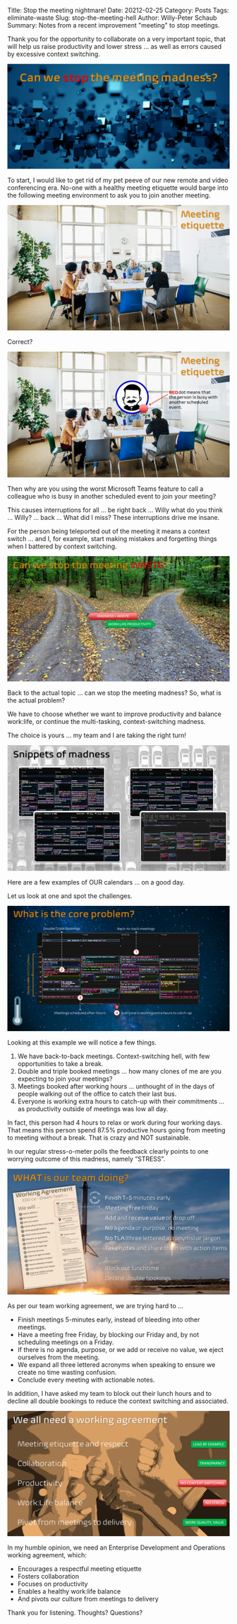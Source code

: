 Title: Stop the meeting nightmare!
Date: 20212-02-25
Category: Posts
Tags: eliminate-waste
Slug: stop-the-meeting-hell
Author: Willy-Peter Schaub
Summary: Notes from a recent improvement "meeting" to stop meetings. 

Thank you for the opportunity to collaborate on a very important topic, that will help us raise productivity and lower stress … as well as errors caused by excessive context switching.

![Intro](../images/stop-the-meeting-hell-1.png)

To start, I would like to get rid of my pet peeve of our new remote and video conferencing era. No-one with a healthy meeting etiquette would barge into the following meeting environment to ask you to join another meeting. 

![Meeting](../images/stop-the-meeting-hell-2.png)

Correct?

![Meeting Interruption?](../images/stop-the-meeting-hell-3.png)

Then why are you using the worst Microsoft Teams feature to call a colleague who is busy in another scheduled event to join your meeting?

This causes interruptions for all … be right back … Willy what do you think … Willy? … back … What did I miss? These interruptions drive me insane. 

For the person being teleported out of the meeting it means a context switch … and I, for example, start making mistakes and forgetting things when I battered by context switching.

![Decision](../images/stop-the-meeting-hell-4.png)

Back to the actual topic … can we stop the meeting madness? So, what is the actual problem?

We have to choose whether we want to improve productivity and balance work:life, or continue the multi-tasking, context-switching madness. 

The choice is yours … my team and I are taking the right turn!

![Snippets of madness](../images/stop-the-meeting-hell-5.png)

Here are a few examples of OUR calendars … on a good day. 

Let us look at one and spot the challenges.

![Core Issue](../images/stop-the-meeting-hell-6.png)

Looking at this example we will notice a few things.

1. We have back-to-back meetings. Context-switching hell, with few opportunities to take a break.
2. Double and triple booked meetings … how many clones of me are you expecting to join your meetings?
3. Meetings booked after working hours ... unthought of in the days of people walking out of the office to catch their last bus.
4. Everyone is working extra hours to catch-up with their commitments … as productivity outside of meetings was low all day.

In fact, this person had 4 hours to relax or work during four working days. That means this person spend 87.5% productive hours going from meeting to meeting without a break. That is crazy and NOT sustainable. 

In our regular stress-o-meter polls the feedback clearly points to one worrying outcome of this madness, namely “STRESS”.

![What we are doing](../images/stop-the-meeting-hell-7.png)

As per our team working agreement, we are trying hard to …

- Finish meetings 5-minutes early, instead of bleeding into other meetings.
- Have a meeting free Friday, by blocking our Friday and, by not scheduling meetings on a Friday.
- If there is no agenda, purpose, or we add or receive no value, we eject ourselves from the meeting.
- We expand all three lettered acronyms when speaking to ensure we create no time wasting confusion.
- Conclude every meeting with actionable notes.

In addition, I have asked my team to block out their lunch hours and to decline all double bookings to reduce the context switching and associated.

![What we should all do](../images/stop-the-meeting-hell-8.png)

In my humble opinion, we need an Enterprise Development and Operations working agreement, which:

- Encourages a respectful meeting etiquette
- Fosters collaboration
- Focuses on productivity
- Enables a healthy work:life balance
- And pivots our culture from meetings to delivery

Thank you for listening. Thoughts? Questions?

